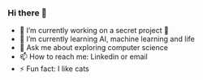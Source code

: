 ### Hi there 👋
- 🔭 I’m currently working on a secret project 🤫
- 🌱 I’m currently learning AI, machine learning and life
- 💬 Ask me about exploring computer science
- 📫 How to reach me: Linkedin or email
- ⚡ Fun fact: I like cats

<!--
**AMuh2020/AMuh2020** is a ✨ _special_ ✨ repository because its `README.md` (this file) appears on your GitHub profile.

Here are some ideas to get you started:

- 🔭 I’m currently working on ...
- 🌱 I’m currently learning ...
- 👯 I’m looking to collaborate on ...
- 🤔 I’m looking for help with ...
- 💬 Ask me about ...
- 📫 How to reach me: ...
- 😄 Pronouns: ...
- ⚡ Fun fact: ...

- 🛠️ I'm currently maintaining a personal project of mine, amaltools.com (please visit)
-->
